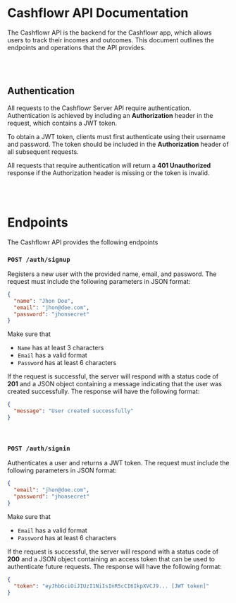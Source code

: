 # Cashflowr API Documentation

The Cashflowr API is the backend for the Cashflowr app, which allows users to track their incomes and outcomes. This document outlines the endpoints and operations that the API provides.

<br />
<br />

## Authentication
All requests to the Cashflowr Server API require authentication. Authentication is achieved by including an **Authorization** header in the request, which contains a JWT token.

To obtain a JWT token, clients must first authenticate using their username and password. The token should be included in the **Authorization** header of all subsequent requests.

All requests that require authentication will return a **401 Unauthorized** response if the Authorization header is missing or the token is invalid.

<br />
<br />

# Endpoints
The Cashflowr API provides the following endpoints

### `POST /auth/signup`
Registers a new user with the provided name, email, and password. The request must include the following parameters in JSON format:
```json
{
  "name": "Jhon Doe",
  "email": "jhon@doe.com",
  "password": "jhonsecret"
}
```
Make sure that
  - `Name` has at least 3 characters
  - `Email` has a valid format
  - `Password` has at least 6 characters
  
If the request is successful, the server will respond with a status code of **201** and a JSON object containing a message indicating that the user was created successfully. The response will have the following format:
```json
{
  "message": "User created successfully"
}
```
  
<br />

### `POST /auth/signin`
Authenticates a user and returns a JWT token. The request must include the following parameters in JSON format:
```json
{
  "email": "jhon@doe.com",
  "password": "jhonsecret"
}
```
Make sure that
  - `Email` has a valid format
  - `Password` has at least 6 characters
  
If the request is successful, the server will respond with a status code of **200** and a JSON object containing an access token that can be used to authenticate future requests. The response will have the following format:
```json
{
  "token": "eyJhbGciOiJIUzI1NiIsInR5cCI6IkpXVCJ9... [JWT token]"
}
```
